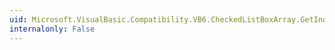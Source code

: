 ```yaml
---
uid: Microsoft.VisualBasic.Compatibility.VB6.CheckedListBoxArray.GetIndex(System.Windows.Forms.CheckedListBox)
internalonly: False
---
```


